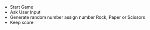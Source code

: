 * Start Game
* Ask User Input
* Generate random number assign number Rock, Paper or Scissors
* Keep score